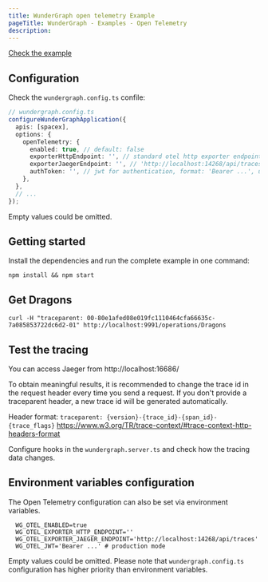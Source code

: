 ```yaml
---
title: WunderGraph open telemetry Example
pageTitle: WunderGraph - Examples - Open Telemetry
description:
---
```


[Check the example](https://github.com/wundergraph/wundergraph/tree/main/examples/open-telemetry)

## Configuration

Check the `wundergraph.config.ts` confile:

```typescript
// wundergraph.config.ts
configureWunderGraphApplication({
  apis: [spacex],
  options: {
    openTelemetry: {
      enabled: true, // default: false
      exporterHttpEndpoint: '', // standard otel http exporter endpoint
      exporterJaegerEndpoint: '', // 'http://localhost:14268/api/traces' we recommend to use it for development
      authToken: '', // jwt for authentication, format: 'Bearer ...', use for development only, adds authentication header to the exporter
    },
  },
  // ...
});
```

Empty values could be omitted.

## Getting started

Install the dependencies and run the complete example in one command:

```shell
npm install && npm start
```

## Get Dragons

```shell
curl -H "traceparent: 00-80e1afed08e019fc1110464cfa66635c-7a085853722dc6d2-01" http://localhost:9991/operations/Dragons
```

## Test the tracing

You can access Jaeger from http://localhost:16686/

To obtain meaningful results, it is recommended to change the trace id in the request header every time you send a request.
If you don't provide a traceparent header, a new trace id will be generated automatically.

Header format: `traceparent: {version}-{trace_id}-{span_id}-{trace_flags}`
https://www.w3.org/TR/trace-context/#trace-context-http-headers-format

Configure hooks in the `wundergraph.server.ts` and check how the tracing data changes.

## Environment variables configuration

The Open Telemetry configuration can also be set via environment variables.

```shell
  WG_OTEL_ENABLED=true
  WG_OTEL_EXPORTER_HTTP_ENDPOINT=''
  WG_OTEL_EXPORTER_JAEGER_ENDPOINT='http://localhost:14268/api/traces'
  WG_OTEL_JWT='Bearer ...' # production mode
```

Empty values could be omitted.
Please note that `wundergraph.config.ts` configuration has higher priority than environment variables.

